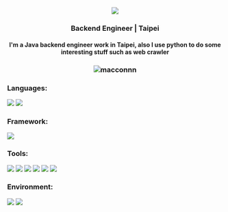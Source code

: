 <div align="center">
  <h1>
    <img src="https://readme-typing-svg.demolab.com/?lines=Hi!+there+I'm+Macconnn+:);領域展開+『+無量空処+』" />
  </h1>
</div>

<h3 align="center">Backend Engineer | Taipei</h3>
<h4 align="center">
  I'm a Java backend engineer work in Taipei, also I use python to do some interesting stuff such as web crawler
</h4>

<h3 align="center"><img align="center" src="https://github-readme-stats.vercel.app/api?username=macconnn&show_icons=true&locale=en" alt="macconnn" /></h3>

<h3 align="left">Languages:</h3>

![](https://img.shields.io/badge/Java-000000?logo=openjdk)
![](https://img.shields.io/badge/Python-FFFFFF?logo=python)

<h3 align="left">Framework:</h3>

![](https://img.shields.io/badge/spring-006000?logo=Spring)


<h3 align="left">Tools:</h3>

![](https://img.shields.io/badge/Git-000000?logo=Git)
![](https://img.shields.io/badge/MySQL-FFFFFF?logo=Mysql)
![](https://img.shields.io/badge/Redis-FFFFFF?logo=Redis)
![](https://img.shields.io/badge/Docker-0080FF?logo=Docker)
![](https://img.shields.io/badge/Shell-000000?logo=Shell)
![](https://img.shields.io/badge/Postman-FFFFFF?logo=Postman)

<h3 align="left">Environment:</h3>

![](https://img.shields.io/badge/Mac-000000?logo=Apple)
![](https://img.shields.io/badge/Ubuntu-FFFFFF?logo=Ubuntu)


